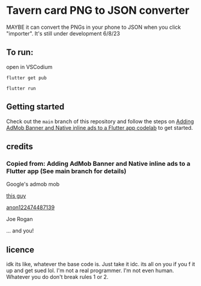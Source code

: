 # Tavern card PNG to JSON converter
MAYBE it can convert  the PNGs in your phone to JSON when you click "importer". It's still under development 6/8/23

## To run:
open in VSCodium

`flutter get pub`

`flutter run`

## Getting started

Check out the `main` branch of this repository and follow the steps on [Adding AdMob Banner and Native inline ads to a Flutter app codelab](https://codelabs.developers.google.com/codelabs/admob-inline-ads-in-flutter) to get started.

## credits
### Copied from: Adding AdMob Banner and Native inline ads to a Flutter app (See main branch for details)
Google's admob mob

[this guy](https://github.com/oobabooga/text-generation-webui/discussions/1227)

[anon122474487139](https://www.chub.ai/characters/anon122474487139/hatsune-miku)

Joe Rogan

... and you!

## licence
idk its like, whatever the base code is. Just take it idc. its all on you if you f it up and get sued lol. I'm not a real programmer. I'm not even human. 
Whatever you do don't break rules 1 or 2.

